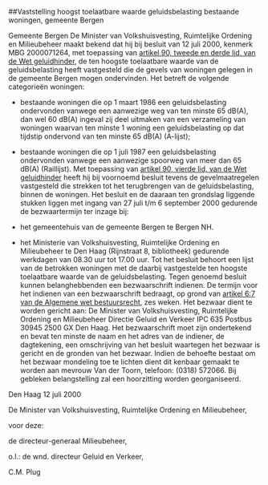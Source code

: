 <meta http-equiv='Content-Type' content='text/html; charset=utf-8' />

##Vaststelling hoogst toelaatbare waarde geluidsbelasting bestaande woningen, gemeente Bergen

Gemeente Bergen     De Minister van Volkshuisvesting, Ruimtelijke Ordening en Milieubeheer maakt bekend dat hij bij besluit van 12 juli 2000, kenmerk MBG 2000071264, met toepassing van [artikel 90, tweede en derde lid, van de Wet geluidhinder](../../../../../../../../../../wet/wet/geluidhinder/BWBR0003227/README.md), de ten hoogste toelaatbare waarde van de geluidsbelasting heeft vastgesteld die de gevels van woningen gelegen in de gemeente Bergen mogen ondervinden. Het betreft de volgende categorieën woningen: 

- bestaande woningen die op 1 maart 1986 een geluidsbelasting ondervonden vanwege een aanwezige weg van ten minste 65 dB(A), dan wel 60 dB(A) ingeval zij deel uitmaken van een verzameling van woningen waarvan ten minste 1 woning een geluidsbelasting op dat tijdstip ondervond van ten minste 65 dB(A) (A-lijst);  

- bestaande woningen die op 1 juli 1987 een geluidsbelasting ondervonden vanwege een aanwezige spoorweg van meer dan 65 dB(A) (Raillijst).   Met toepassing van [artikel 90, vierde lid, van de Wet geluidhinder](../../../../../../../../../../wet/wet/geluidhinder/BWBR0003227/README.md) heeft hij bij voornoemd besluit tevens de gevelmaatregelen vastgesteld die strekken tot het terugbrengen van de geluidsbelasting, binnen de woningen. Het besluit en de daaraan ten grondslag liggende stukken liggen met ingang van 27 juli t/m 6 september 2000 gedurende de bezwaartermijn ter inzage bij: 

- het gemeentehuis van de gemeente Bergen te Bergen NH.  

- het Ministerie van Volkshuisvesting, Ruimtelijke Ordening en Milieubeheer te Den Haag (Rijnstraat 8, bibliotheek) gedurende werkdagen van 08.30 uur tot 17.00 uur.   Tot het besluit behoort een lijst van de betrokken woningen met de daarbij vastgestelde ten hoogste toelaatbare waarde van de geluidsbelasting. Tegen genoemd besluit kunnen belanghebbenden een bezwaarschrift indienen. De termijn voor het indienen van een bezwaarschrift bedraagt, op grond van [artikel 6:7 van de Algemene wet bestuursrecht](../../../../../../../../../../wet/algemene/wet/bestuursrecht/BWBR0005537/README.md), zes weken. Het bezwaar dient te worden gericht aan: De Minister van Volkshuisvesting, Ruimtelijke Ordening en Milieubeheer Directie Geluid en Verkeer IPC 635 Postbus 30945 2500 GX Den Haag. Het bezwaarschrift moet zijn ondertekend en bevat ten minste de naam en het adres van de indiener, de dagtekening, een omschrijving van het besluit waartegen het bezwaar is gericht en de gronden van het bezwaar. Indien de behoefte bestaat om het bezwaar mondeling toe te lichten dient dit kenbaar gemaakt te worden aan mevrouw Van der Toorn, telefoon: (0318) 572066. Bij gebleken belangstelling zal een hoorzitting worden georganiseerd.     

Den Haag 
12 juli 2000    

De 
Minister van Volkshuisvesting, Ruimtelijke Ordening en Milieubeheer, 

voor deze: 

de 
directeur-generaal Milieubeheer, 

o.l.: de 
wnd. directeur Geluid en Verkeer, 

C.M. Plug      
